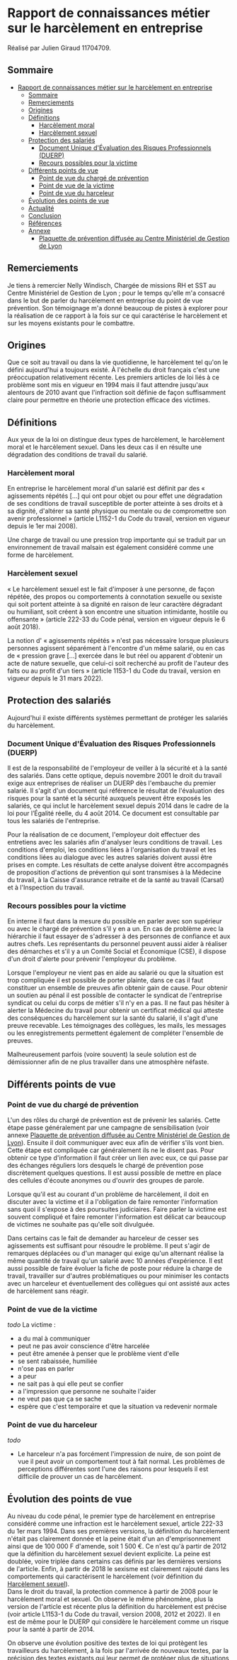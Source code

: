 <br><br><br><br><br><br><br><br><br><br>

# Rapport de connaissances métier sur le harcèlement en entreprise

Réalisé par Julien Giraud 11704709.

<div style="page-break-after:always;"></div>

## Sommaire

- [Rapport de connaissances métier sur le harcèlement en entreprise](#rapport-de-connaissances-métier-sur-le-harcèlement-en-entreprise)
  - [Sommaire](#sommaire)
  - [Remerciements](#remerciements)
  - [Origines](#origines)
  - [Définitions](#définitions)
    - [Harcèlement moral](#harcèlement-moral)
    - [Harcèlement sexuel](#harcèlement-sexuel)
  - [Protection des salariés](#protection-des-salariés)
    - [Document Unique d'Évaluation des Risques Professionnels (DUERP)](#document-unique-dévaluation-des-risques-professionnels-duerp)
    - [Recours possibles pour la victime](#recours-possibles-pour-la-victime)
  - [Différents points de vue](#différents-points-de-vue)
    - [Point de vue du chargé de prévention](#point-de-vue-du-chargé-de-prévention)
    - [Point de vue de la victime](#point-de-vue-de-la-victime)
    - [Point de vue du harceleur](#point-de-vue-du-harceleur)
  - [Évolution des points de vue](#évolution-des-points-de-vue)
  - [Actualité](#actualité)
  - [Conclusion](#conclusion)
  - [Références](#références)
  - [Annexe](#annexe)
    - [Plaquette de prévention diffusée au Centre Ministériel de Gestion de Lyon](#plaquette-de-prévention-diffusée-au-centre-ministériel-de-gestion-de-lyon)

<div style="page-break-after:always;"></div>

## Remerciements

Je tiens à remercier Nelly Windisch, Chargée de missions RH et SST au Centre Ministériel de Gestion de Lyon ; pour le temps qu'elle m'a consacré dans le but de parler du harcèlement en entreprise du point de vue prévention. Son témoignage m'a donné beaucoup de pistes à explorer pour la réalisation de ce rapport à la fois sur ce qui caractérise le harcèlement et sur les moyens existants pour le combattre.

<div style="page-break-after:always;"></div>

## Origines

Que ce soit au travail ou dans la vie quotidienne, le harcèlement tel qu'on le défini aujourd'hui a toujours existé. À l'échelle du droit français c'est une préoccupation relativement récente. Les premiers articles de loi liés à ce problème sont mis en vigueur en 1994 mais il faut attendre jusqu'aux alentours de 2010 avant que l'infraction soit définie de façon suffisamment claire pour permettre en théorie une protection efficace des victimes.

## Définitions

Aux yeux de la loi on distingue deux types de harcèlement, le harcèlement moral et le harcèlement sexuel. Dans les deux cas il en résulte une dégradation des conditions de travail du salarié.

### Harcèlement moral

En entreprise le harcèlement moral d'un salarié est définit par des « agissements répétés [...] qui ont pour objet ou pour effet une dégradation de ses conditions de travail susceptible de porter atteinte à ses droits et à sa dignité, d'altérer sa santé physique ou mentale ou de compromettre son avenir professionnel » (article L1152-1 du Code du travail, version en vigueur depuis le 1er mai 2008).

Une charge de travail ou une pression trop importante qui se traduit par un environnement de travail malsain est également considéré comme une forme de harcèlement.

### Harcèlement sexuel

« Le harcèlement sexuel est le fait d'imposer à une personne, de façon répétée, des propos ou comportements à connotation sexuelle ou sexiste qui soit portent atteinte à sa dignité en raison de leur caractère dégradant ou humiliant, soit créent à son encontre une situation intimidante, hostile ou offensante » (article 222-33 du Code pénal, version en vigueur depuis le 6 août 2018).

La notion d' « agissements répétés » n'est pas nécessaire lorsque plusieurs personnes agissent séparément à l'encontre d'un même salarié, ou en cas de « pression grave [...] exercée dans le but réel ou apparent d'obtenir un acte de nature sexuelle, que celui-ci soit recherché au profit de l'auteur des faits ou au profit d'un tiers » (article 1153-1 du Code du travail, version en vigueur depuis le 31 mars 2022).

## Protection des salariés

Aujourd'hui il existe différents systèmes permettant de protéger les salariés du harcèlement.

### Document Unique d'Évaluation des Risques Professionnels (DUERP)

Il est de la responsabilité de l'employeur de veiller à la sécurité et à la santé des salariés. Dans cette optique, depuis novembre 2001 le droit du travail exige aux entreprises de réaliser un DUERP dès l'embauche du premier salarié. Il s'agit d'un document qui référence le résultat de l'évaluation des risques pour la santé et la sécurité auxquels peuvent être exposés les salariés, ce qui inclut le harcèlement sexuel depuis 2014 dans le cadre de la loi pour l’Égalité réelle, du 4 août 2014. Ce document est consultable par tous les salariés de l'entreprise.

Pour la réalisation de ce document, l'employeur doit effectuer des entretiens avec les salariés afin d'analyser leurs conditions de travail. Les conditions d'emploi, les conditions liées à l'organisation du travail et les conditions liées au dialogue avec les autres salariés doivent aussi être prises en compte. Les résultats de cette analyse doivent être accompagnés de proposition d'actions de prévention qui sont transmises à la Médecine du travail, à la Caisse d'assurance retraite et de la santé au travail (Carsat) et à l'Inspection du travail.

### Recours possibles pour la victime

En interne il faut dans la mesure du possible en parler avec son supérieur ou avec le chargé de prévention s'il y en a un. En cas de problème avec la hiérarchie il faut essayer de s'adresser à des personnes de confiance et aux autres chefs. Les représentants du personnel peuvent aussi aider à réaliser des démarches et s'il y a un Comité Social et Économique (CSE), il dispose d'un droit d'alerte pour prévenir l'employeur du problème.

Lorsque l'employeur ne vient pas en aide au salarié ou que la situation est trop compliquée il est possible de porter plainte, dans ce cas il faut constituer un ensemble de preuves afin obtenir gain de cause. Pour obtenir un soutien au pénal il est possible de contacter le syndicat de l'entreprise syndicat ou celui du corps de métier s'il n'y en a pas. Il ne faut pas hésiter à alerter la Médecine du travail pour obtenir un certificat médical qui atteste des conséquences du harcèlement sur la santé du salarié, il s'agit d'une preuve recevable. Les témoignages des collègues, les mails, les messages ou les enregistrements permettent également de compléter l'ensemble de preuves.

Malheureusement parfois (voire souvent) la seule solution est de démissionner afin de ne plus travailler dans une atmosphère néfaste.

## Différents points de vue

### Point de vue du chargé de prévention

L'un des rôles du chargé de prévention est de prévenir les salariés. Cette étape passe généralement par une campagne de sensibilisation (voir annexe [Plaquette de prévention diffusée au Centre Ministériel de Gestion de Lyon](#plaquette-de-prévention-diffusée-au-centre-ministériel-de-gestion-de-lyon)). Ensuite il doit communiquer avec eux afin de vérifier s'ils vont bien. Cette étape est compliquée car généralement ils ne le disent pas. Pour obtenir ce type d'information il faut créer un lien avec eux, ce qui passe par des échanges réguliers lors desquels le chargé de prévention pose discrètement quelques questions. Il est aussi possible de mettre en place des cellules d'écoute anonymes ou d'ouvrir des groupes de parole.

Lorsque qu'il est au courant d'un problème de harcèlement, il doit en discuter avec la victime et il a l'obligation de faire remonter l'information sans quoi il s'expose à des poursuites judiciaires. Faire parler la victime est souvent compliqué et faire remonter l'information est délicat car beaucoup de victimes ne souhaite pas qu'elle soit divulguée.

Dans certains cas le fait de demander au harceleur de cesser ses agissements est suffisant pour résoudre le problème. Il peut s'agir de remarques déplacées ou d'un manager qui exige qu'un alternant réalise la même quantité de travail qu'un salarié avec 10 années d'expérience. Il est aussi possible de faire évoluer la fiche de poste pour réduire la charge de travail, travailler sur d'autres problématiques ou pour minimiser les contacts avec un harceleur et éventuellement des collègues qui ont assisté aux actes de harcèlement sans réagir.

### Point de vue de la victime

*todo*
La victime :
- a du mal à communiquer
- peut ne pas avoir conscience d'être harcelée
- peut être amenée à penser que le problème vient d'elle
- se sent rabaissée, humiliée
- n'ose pas en parler
- a peur
- ne sait pas à qui elle peut se confier
- a l'impression que personne ne souhaite l'aider
- ne veut pas que ça se sache
- espère que c'est temporaire et que la situation va redevenir normale

### Point de vue du harceleur

*todo*
- Le harceleur n'a pas forcément l'impression de nuire, de son point de vue il peut avoir un comportement tout à fait normal. Les problèmes de perceptions différentes sont l'une des raisons pour lesquels il est difficile de prouver un cas de harcèlement.

## Évolution des points de vue

Au niveau du code pénal, le premier type de harcèlement en entreprise considéré comme une infraction est le harcèlement sexuel, article 222-33 du 1er mars 1994. Dans ses premières versions, la définition du harcèlement n'était pas clairement donnée et la peine était d'un an d'emprisonnement ainsi que de 100 000 F d'amende, soit 1 500 €. Ce n'est qu'à partir de 2012 que la définition du harcèlement sexuel devient explicite. La peine est doublée, voire triplée dans certains cas définis par les dernières versions de l'article. Enfin, à partir de 2018 le sexisme est clairement rajouté dans les comportements qui caractérisent le harcèlement (voir définition du [Harcèlement sexuel](#harcèlement-sexuel)).  
Dans le droit du travail, la protection commence à partir de 2008 pour le harcèlement moral et sexuel. On observe le même phénomène, plus la version de l'article est récente plus la définition du harcèlement est précise (voir article L1153-1 du Code du travail, version 2008, 2012 et 2022). Il en est de même pour le DUERP qui considère le harcèlement comme un risque pour la santé à partir de 2014.

On observe une évolution positive des textes de loi qui protègent les travailleurs du harcèlement, à la fois par l'arrivée de nouveaux textes, par la précision des textes existants qui leur permet de protéger plus de situations et par l'alourdissement des peines. Ces évolutions montrent que la lutte contre le harcèlement est devenu de plus en plus prioritaire au cours des dernières années.

## Actualité

Entre 2008 et 2009 les syndicats et la direction de France Telecom, Orange depuis 2013, recense 35 suicides parmi les salariés. Une tragédie qui a été causée par le harcèlement moral des salariés dans le cadre d'une suppression massive de postes sans licenciements. France Telecom a été condamné pour harcèlement moral en décembre 2019.

En mars 2022 un salarié de Pôle emploi obtient gain de cause au Prod'homme après avoir été harcelé moralement pendant 5 ans par sa supérieur hiérarchique. Le salarié a été volontairement isolé et surveillé à son insu de nombreuses fois. Il a informé sa hiérarchie du problème à de multiples reprises sans réaction de la part de celle-ci. Plusieurs de ses collègues ont témoigné en sa faveur ce qui a permis d'appuyer sa plainte.

Ce type d'affaires ne sont pas des cas isolés mais il est rare qu'une victime obtienne gain de cause. Des études réalisées en 2019 par l'Institut national d'études démographiques (Ined) et l'Institut d'études opinion et marketing en France et à l'international (Ifop) ont révélé que 15 à 30 % des travailleurs français sont victimes de harcèlement ou de violences avec une proportion élevée de femmes. Seulement 30 % des victimes ont communiqué l'information à leur employeur et parmi elles 40 % estiment que le problème n'a pas été réglé en leur faveur (voir article sur les violences et le harcèlement dans le monde du travail). Ces données montrent qu'en 2019, moins de 20 % des victimes de violences ou de harcèlement au travail ont pu favorablement résoudre leur problème.

## Conclusion

Le harcèlement en entreprise est un problème d'actualité. Qu'il s'agisse de harcèlement moral ou sexuel, il existe différents dispositifs permettant de le prévenir et d'aider les victimes à le combattre. Malheureusement les situations sont souvent complexes, ambiguës et les perceptions sont différentes d'une personne à l'autre. En pratique, la plupart des victimes ne communiquent pas leurs problèmes. Lorsqu'elles le font, il est difficile d'apporter des preuves recevables et la situation n'est pas résolue de façon satisfaisante dans 2 cas sur 5.

<div style="page-break-after:always;"></div>

## Références

- [Document sur les étapes à mettre en place pour le DUERP dans le cadre d'un webinaire de l'Agence nationale pour l'amélioration des conditions de travail (Anact)](https://www.dossierfamilial.com/emploi/conditions-de-travail/harcelement-moral-au-travail-adopter-les-bons-reflexes-428394).

- [Page du site Service Public sur le harcèlement moral au travail](https://www.service-public.fr/particuliers/vosdroits/F2354).

- [Article sur les pratiques considérées comme du harcèlement par la loi](https://www.justifit.fr/b/guides/droit-travail/harcelement-au-travail-identification-preuve/).

- [Article de la CFDT sur le harcèlement au travail](https://www.cfdt.fr/portail/vos-droits/droits-fondamentaux-et-protection-des-salaries/harcelement/le-harcelement-au-travail-rec_66679).

- [Article sur le DUERP](https://www.espace-cssct.fr/toutes-les-actualites-du-chsct/cse-le-document-unique-d-evaluation-des-risques-professionnels-duerp-est-il-obligatoire).

- [Article 222-33 du Code pénal sur le harcèlement sexuel](https://www.dalloz.fr/documentVersions?productCode=CPEN&docEtiq=CODE_CPEN_ARTI_222-33&versionId=LEGIARTI000037289662).

- [Article 222-33-2 du Code pénal sur le harcèlement moral](https://www.dalloz.fr/documentVersions?productCode=CPEN&docEtiq=CODE_CPEN_ARTI_222-33-2&versionId=LEGIARTI000029336939).

- [Article L1152-1 du Code du travail sur le harcèlement moral](https://www.legifrance.gouv.fr/codes/article_lc/LEGIARTI000006900818/).

- [Article L1153-1 du Code du travail sur le harcèlement sexuel](https://www.dalloz.fr/documentation/Document?id=CTRA132040&scrll=CTRA214338).

- [Article sur les preuves du harcèlement au travail](https://www.estim-formation.com/dossiers-droit-ressources-humaines/5-preuves-possibles-pour-prouver-harcelement-travail).

- [Article sur la condamnation de Pôle emploi](https://www.capital.fr/entreprises-marches/surveille-isole-un-employe-fait-condamner-pole-emploi-pour-harcelement-moral-aux-prudhommes-1436463).

- [Page Wikipedia sur l'affaire France Telecom](https://fr.wikipedia.org/wiki/Affaire_France_T%C3%A9l%C3%A9com).

- [Article sur les violences et le harcèlement dans le monde du travail en France suite à la convention n° 190 de l'Organisation internationale du travail](https://www.editions-tissot.fr/actualite/sante-securite/violence-et-harcelement-dans-le-monde-du-travail-la-convention-ndeg-190-de-l-oit-a-t-elle-un-impact-en-entreprise).

<div style="page-break-after:always;"></div>

## Annexe

### Plaquette de prévention diffusée au Centre Ministériel de Gestion de Lyon

![Plaquette de prévention](plaquette-prevention.png)
